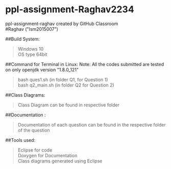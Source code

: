 # ppl-assignment-Raghav2234
ppl-assignment-raghav created by GitHub Classroom <br />
#Raghav ("Ism2015007")

##Build System:
>Windows 10 <br />
>OS type 64bit

##Command for Terminal in Linux:
Note: All the codes submitted are tested on  only openjdk version "1.8.0_121"
>bash ques1.sh        (in folder Q1, for Question 1)<br />
>bash q2_main.sh        (in folder Q2 for Question 2)<br />

##Class Diagrams:
>Class Diagram can be found in respective folder

##Documentation :
>Documentation of each question can be found in the respective folder of the question

##Tools used:
>Eclipse for code <br />
>Doxygen for Documentation <br />
>Class diagrams generated using Eclipse


